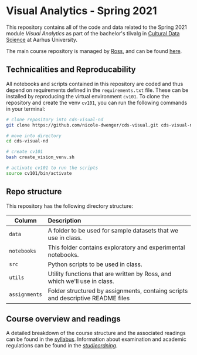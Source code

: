 # Visual Analytics - Spring 2021

This repository contains all of the code and data related to the Spring 2021 module _Visual Analytics_ as part of the bachelor's tilvalg in [Cultural Data Science](https://bachelor.au.dk/en/supplementary-subject/culturaldatascience/) at Aarhus University.

The main course repository is managed by [Ross](https://pure.au.dk/portal/en/persons/ross-deans-kristensenmclachlan(29ad140e-0785-4e07-bdc1-8af12f15856c).html), and can be found [here](https://github.com/CDS-AU-DK/cds-visual).

## Technicalities and Reproducability

All notebooks and scripts contained in this repository are coded and thus depend on requirements defined in the `requirements.txt` file. These can be installed by reproducing the virtual environment `cv101`. To clone the repository and create the venv `cv101`, you can run the following commands in your terminal:

```bash
# clone repository into cds-visual-nd
git clone https://github.com/nicole-dwenger/cds-visual.git cds-visual-nd

# move into directory
cd cds-visual-nd

# create cv101
bash create_vision_venv.sh

# activate cv101 to run the scripts
source cv101/bin/activate
```


## Repo structure

This repository has the following directory structure:

| Column | Description|
|--------|:-----------|
```data```| A folder to be used for sample datasets that we use in class.
```notebooks``` | This folder contains exploratory and experimental notebooks.
```src``` | Python scripts to be used in class.
```utils``` | Utility functions that are written by Ross, and which we'll use in class.
```assignments``` | Folder structured by assignments, containg scripts and descriptive README files 



## Course overview and readings

A detailed breakdown of the course structure and the associated readings can be found in the [syllabus](syllabus.md). Information about examination and academic regulations can be found in the [_studieordning_](https://eddiprod.au.dk/EDDI/webservices/DokOrdningService.cfc?method=visGodkendtOrdning&dokOrdningId=15952&sprog=en).
